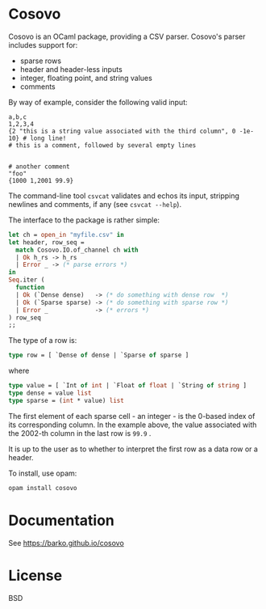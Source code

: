 # Cosovo

Cosovo is an OCaml package, providing a CSV parser.  Cosovo's parser
includes support for:

 * sparse rows
 * header and header-less inputs
 * integer, floating point, and string values
 * comments

By way of example, consider the following valid input:

```
a,b,c
1,2,3,4
{2 "this is a string value associated with the third column", 0 -1e-10} # long line!
# this is a comment, followed by several empty lines


# another comment
"foo"
{1000 1,2001 99.9}
```

The command-line tool `csvcat` validates and echos its input,
stripping newlines and comments, if any (see `csvcat --help`).

The interface to the package is rather simple:
```ocaml
let ch = open_in "myfile.csv" in
let header, row_seq =
  match Cosovo.IO.of_channel ch with
  | Ok h_rs -> h_rs
  | Error _ -> (* parse errors *)
in
Seq.iter (
  function
  | Ok (`Dense dense)   -> (* do something with dense row  *)
  | Ok (`Sparse sparse) -> (* do something with sparse row *)
  | Error _             -> (* errors *)
) row_seq
;;
```

The type of a row is:
```ocaml
type row = [ `Dense of dense | `Sparse of sparse ]
```

where
```ocaml
type value = [ `Int of int | `Float of float | `String of string ]
type dense = value list
type sparse = (int * value) list
```

The first element of each sparse cell - an integer - is the 0-based
index of its corresponding column.  In the example above, the value
associated with the 2002-th column in the last row is `99.9` .

It is up to the user as to whether to interpret the first row as a
data row or a header.

To install, use opam:
```sh
opam install cosovo
```

# Documentation

See https://barko.github.io/cosovo

# License

BSD

